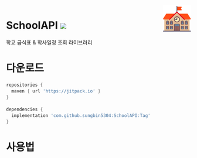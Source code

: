 <img align="right" src="https://raw.githubusercontent.com/sungbin5304/SchoolAPI/master/school.png" width="15%" height="15%"/>

# SchoolAPI [![](https://jitpack.io/v/sungbin5304/SchoolAPI.svg)](https://jitpack.io/#sungbin5304/SchoolAPI)
학교 급식표 & 학사일정 조회 라이브러리

# 다운로드
```gradle
repositories {
  maven { url 'https://jitpack.io' }
}

dependencies {
  implementation 'com.github.sungbin5304:SchoolAPI:Tag'
}
```

# 사용법
